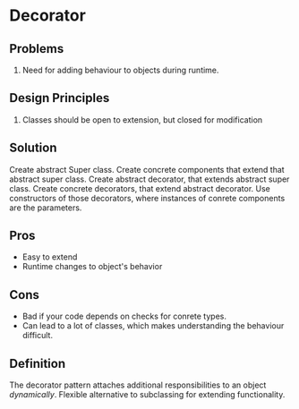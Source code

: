 # Decorator

## Problems

1. Need for adding behaviour to objects during runtime.

## Design Principles

1. Classes should be open to extension, but closed for modification

## Solution

Create abstract Super class. Create concrete components that extend that abstract super class. Create abstract decorator, that extends abstract super class. Create concrete decorators, that extend abstract decorator. Use constructors of those decorators, where instances of conrete components are the parameters.

## Pros

- Easy to extend
- Runtime changes to object's behavior

## Cons

- Bad if your code depends on checks for conrete types.
- Can lead to a lot of classes, which makes understanding the behaviour difficult.

## Definition

The decorator pattern attaches additional responsibilities to an object _dynamically_.
Flexible alternative to subclassing for extending functionality.
